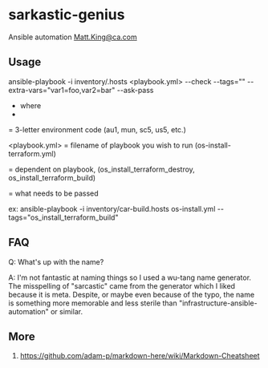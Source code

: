 # sarkastic-genius
Ansible automation
Matt.King@ca.com


## Usage
ansible-playbook -i inventory/<env>.hosts <playbook.yml> --check --tags="<tags>" --extra-vars="var1=foo,var2=bar" --ask-pass

- where 
-
<env> = 3-letter environment code (au1, mun, sc5, us5, etc.)

<playbook.yml> = filename of playbook you wish to run (os-install-terraform.yml)

<tags> = dependent on playbook, (os_install_terraform_destroy, os_install_terraform_build)

<extra-vars> = what needs to be passed

ex: ansible-playbook -i inventory/car-build.hosts os-install.yml --tags="os_install_terraform_build"


## FAQ
Q: What's up with the name?

A: I'm not fantastic at naming things so I used a wu-tang name generator. The misspelling of "sarcastic" came from the generator which I liked because it is meta. Despite, or maybe even because of the typo, the name is something more memorable and less sterile than "infrastructure-ansible-automation" or similar.


## More
1) https://github.com/adam-p/markdown-here/wiki/Markdown-Cheatsheet
